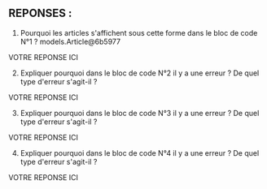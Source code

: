 ## REPONSES :
1. Pourquoi les articles s'affichent sous cette forme dans le bloc de code N°1 ?
models.Article@6b5977

VOTRE REPONSE ICI

2. Expliquer pourquoi dans le bloc de code N°2 il y a une erreur ? De quel type d'erreur s'agit-il ?

VOTRE REPONSE ICI

3. Expliquer pourquoi dans le bloc de code N°3 il y a une erreur ? De quel type d'erreur s'agit-il ?

VOTRE REPONSE ICI

4. Expliquer pourquoi dans le bloc de code N°4 il y a une erreur ? De quel type d'erreur s'agit-il ?

VOTRE REPONSE ICI

